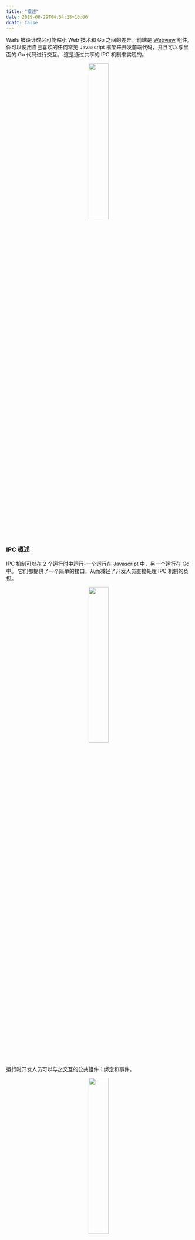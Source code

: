 ```yaml
---
title: "概述"
date: 2019-08-29T04:54:28+10:00
draft: false
---
```


Wails 被设计成尽可能缩小 Web 技术和 Go 之间的差异。前端是 [Webview](https://github.com/zserge/webview) 组件, 你可以使用自己喜欢的任何常见 Javascript 框架来开发前端代码，并且可以与里面的 Go 代码进行交互。 这是通过共享的 IPC 机制来实现的。

<p align="center" style="text-align: center">
   <img src="/images/Overview.svg" width="33%"><br/>
</p>

### IPC 概述

IPC 机制可以在 2 个运行时中运行-一个运行在 Javascript 中，另一个运行在 Go 中。 它们都提供了一个简单的接口，从而减轻了开发人员直接处理 IPC 机制的负担。

<p align="center" style="text-align: center">
   <img src="/images/wailsapptech.svg" width="33%"><br/>
</p>
<!-- TODO:翻译不够准确 -->
运行时开发人员可以与之交互的公共组件：绑定和事件。

<p align="center" style="text-align: center">
   <img src="/images/IPCDetail.svg" width="33%"><br/>
</p>

### 绑定

Wails 应用程序提供了一种方法，可让导出 Go 代码（绑定）到前端。 使用此方法，可以将任意函数或公开的结构方法绑定。 在启动时，Wails 将分析绑定的函数/方法并自动在 Javascript 中提供等效函数。 使您可以直接从 Javascript 调用绑定的 Go 代码。

<p align="center" style="text-align: center">
   <img src="/images/Binding.svg" width="40%"><br/>
</p>

JavaScript 包装函数，处理了调用 Go 代码的所有复杂性。 您只需使用 Javascript 调用该函数并接收一个 Promise。
绑定 Go 代码功能，处理了绑定的所有复杂性。 如果对 Go 代码的调用成功完成，则结果将传递到 resolve 函数。 如果返回错误，则将其传递给 reject 函数。

### 事件

Wails 提供了一个统一的事件系统，类似于 Javascript 的原生事件系统。 这意味着从 Go 或 Javascript 发送的任何事件都可以由另一方接收。 数据可以随任何事件一起传递。 这样，您就可以做一些简单的事情，例如让后台进程在 Go 中运行，并通知前端去更新页面。

<p align="center" style="text-align: center">
   <img src="/images/Events.svg" width="40%"><br/>
</p>
